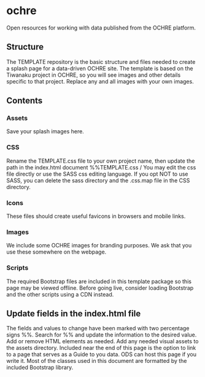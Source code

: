 # ochre
Open resources for working with data published from the OCHRE platform.

## Structure
The TEMPLATE repository is the basic structure and files needed to create a splash page for a data-driven OCHRE site.
The template is based on the Tiwanaku project in OCHRE, so you will see images and other details specific to that project.
Replace any and all images with your own images.

## Contents
### Assets
Save your splash images here.

### CSS
Rename the TEMPLATE.css file to your own project name, then update the path in the index.html document %%TEMPLATE.css /
You may edit the css file directly or use the SASS css editing language.
If you opt NOT to use SASS, you can delete the sass directory and the .css.map file in the CSS directory.

### Icons
These files should create useful favicons in browsers and mobile links.

### Images
We include some OCHRE images for branding purposes. We ask that you use these somewhere on the webpage.

### Scripts
The required Bootstrap files are included in this template package so this page may be viewed offline.
Before going live, consider loading Bootstrap and the other scripts using a CDN instead.

## Update fields in the index.html file
The fields and values to change have been marked with two percentage signs %%.
Search for %% and update the information to the desired value.
Add or remove HTML elements as needed.
Add any needed visual assets to the assets directory.
Included near the end of this page is the option to link to a page that serves as a Guide to you data. ODS can host this page if you write it.
Most of the classes used in this document are formatted by the included Bootstrap library.

